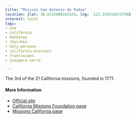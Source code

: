```yaml
---
title: "Mission San Antonio de Padua"
location: {lat: 36.0153800162529, lng: -121.250314673798}
interest: local
tags:
- usa
- california
- monterey
- churches
- holy-persons
- california-missions
- franciscans
- junipero-serra

---
```



The 3rd of the 21 California missions, founded in 1771.

#### More Information

* [Official site](http://www.missionsanantonio.net/)
* [California Missions Foundation page](https://californiamissionsfoundation.org/mission-san-antonio/)
* [Missions California page](https://www.missionscalifornia.com/missions/san-antonio-de-padua/)





